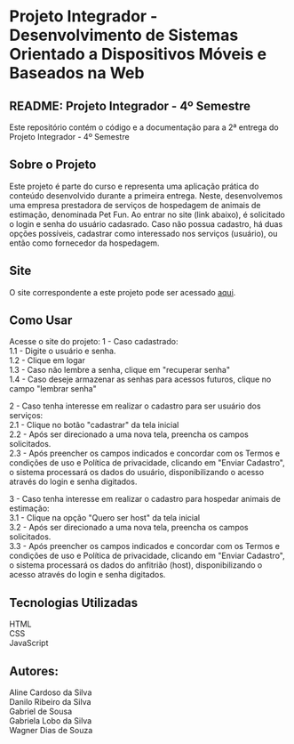 # Projeto Integrador - Desenvolvimento de Sistemas Orientado a Dispositivos Móveis e Baseados na Web

## README: Projeto Integrador - 4º Semestre
Este repositório contém o código e a documentação para a 2ª entrega do Projeto Integrador - 4º Semestre

## Sobre o Projeto
Este projeto é parte do curso e representa uma aplicação prática do conteúdo desenvolvido durante a primeira entrega. Neste, desenvolvemos uma empresa prestadora de serviços de hospedagem de animais de estimação, denominada Pet Fun. Ao entrar no site (link abaixo), é solicitado o login e senha do usuário cadasrado. Caso não possua cadastro, há duas opções possíveis, cadastrar como interessado nos serviços (usuário), ou então como fornecedor da hospedagem.

## Site
O site correspondente a este projeto pode ser acessado [aqui](https://danilors-07.github.io/PI-8Trim/).

## Como Usar
Acesse o site do projeto:
1 - Caso cadastrado:  
1.1 - Digite o usuário e senha.  
1.2 - Clique em logar  
1.3 - Caso não lembre a senha, clique em "recuperar senha"  
1.4 - Caso deseje armazenar as senhas para acessos futuros, clique no campo "lembrar senha"  

2 - Caso tenha interesse em realizar o cadastro para ser usuário dos serviços:  
2.1 - Clique no botão "cadastrar" da tela inicial  
2.2 - Após ser direcionado a uma nova tela, preencha os campos solicitados.  
2.3 - Após preencher os campos indicados e concordar com os Termos e condições de uso e Política de privacidade, clicando em "Enviar Cadastro", o sistema processará os dados do usuário, disponibilizando o acesso através do login e senha digitados.  

3 - Caso tenha interesse em realizar o cadastro para hospedar animais de estimação:  
3.1 - Clique na opção "Quero ser host" da tela inicial  
3.2 - Após ser direcionado a uma nova tela, preencha os campos solicitados.  
3.3 - Após preencher os campos indicados e concordar com os Termos e condições de uso e Política de privacidade, clicando em "Enviar Cadastro", o sistema processará os dados do anfitrião (host), disponibilizando o acesso através do login e senha digitados.

## Tecnologias Utilizadas
HTML  
CSS  
JavaScript

## Autores:
Aline Cardoso da Silva  
Danilo Ribeiro da Silva  
Gabriel de Sousa  
Gabriela Lobo da Silva  
Wagner Dias de Souza
